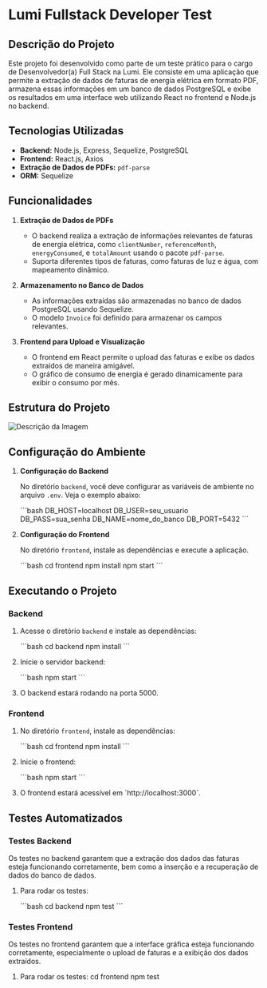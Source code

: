 # Lumi Fullstack Developer Test

## Descrição do Projeto

Este projeto foi desenvolvido como parte de um teste prático para o cargo de Desenvolvedor(a) Full Stack na Lumi. Ele consiste em uma aplicação que permite a extração de dados de faturas de energia elétrica em formato PDF, armazena essas informações em um banco de dados PostgreSQL e exibe os resultados em uma interface web utilizando React no frontend e Node.js no backend.

## Tecnologias Utilizadas

- **Backend:** Node.js, Express, Sequelize, PostgreSQL
- **Frontend:** React.js, Axios
- **Extração de Dados de PDFs:** `pdf-parse`
- **ORM:** Sequelize

## Funcionalidades

1. **Extração de Dados de PDFs**

   - O backend realiza a extração de informações relevantes de faturas de energia elétrica, como `clientNumber`, `referenceMonth`, `energyConsumed`, e `totalAmount` usando o pacote `pdf-parse`.
   - Suporta diferentes tipos de faturas, como faturas de luz e água, com mapeamento dinâmico.

2. **Armazenamento no Banco de Dados**

   - As informações extraídas são armazenadas no banco de dados PostgreSQL usando Sequelize.
   - O modelo `Invoice` foi definido para armazenar os campos relevantes.

3. **Frontend para Upload e Visualização**
   - O frontend em React permite o upload das faturas e exibe os dados extraídos de maneira amigável.
   - O gráfico de consumo de energia é gerado dinamicamente para exibir o consumo por mês.

## Estrutura do Projeto

![Descrição da Imagem](https://i.imgur.com/zwOZH7a.png)


## Configuração do Ambiente

1. **Configuração do Backend**

   No diretório `backend`, você deve configurar as variáveis de ambiente no arquivo `.env`. Veja o exemplo abaixo:

   \`\`\`bash
   DB_HOST=localhost
   DB_USER=seu_usuario
   DB_PASS=sua_senha
   DB_NAME=nome_do_banco
   DB_PORT=5432
   \`\`\`

2. **Configuração do Frontend**

   No diretório `frontend`, instale as dependências e execute a aplicação.

   \`\`\`bash
   cd frontend
   npm install
   npm start
   \`\`\`

## Executando o Projeto

### Backend

1. Acesse o diretório `backend` e instale as dependências:

   \`\`\`bash
   cd backend
   npm install
   \`\`\`

2. Inicie o servidor backend:

   \`\`\`bash
   npm start
   \`\`\`

3. O backend estará rodando na porta 5000.

### Frontend

1. No diretório `frontend`, instale as dependências:

   \`\`\`bash
   cd frontend
   npm install
   \`\`\`

2. Inicie o frontend:

   \`\`\`bash
   npm start
   \`\`\`

3. O frontend estará acessível em \`http://localhost:3000\`.

## Testes Automatizados

### Testes Backend

Os testes no backend garantem que a extração dos dados das faturas esteja funcionando corretamente, bem como a inserção e a recuperação de dados do banco de dados.

1. Para rodar os testes:

   \`\`\`bash
   cd backend
   npm test
   \`\`\`

### Testes Frontend

Os testes no frontend garantem que a interface gráfica esteja funcionando corretamente, especialmente o upload de faturas e a exibição dos dados extraídos.

1. Para rodar os testes:
   cd frontend
   npm test
